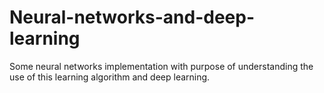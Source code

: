 # Neural-networks-and-deep-learning
Some neural networks implementation with purpose of understanding the use of this learning algorithm and deep learning.
